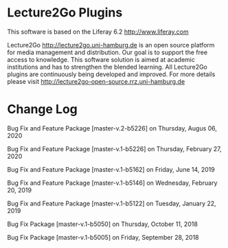 Lecture2Go Plugins
==================

This software is based on the Liferay 6.2 http://www.liferay.com

Lecture2Go http://lecture2go.uni-hamburg.de is an open source platform for media management and distribution. Our goal is to support the free access to knowledge. This software solution is aimed at academic institutions and has to strengthen the blended learning. All Lecture2Go plugins are continuously being developed and improved. For more details please visit http://lecture2go-open-source.rrz.uni-hamburg.de 


Change Log
==============

Bug Fix and Feature Package [master-v.2-b5226] on Thursday, Augus 06, 2020

Bug Fix and Feature Package [master-v.1-b5226] on Thursday, February 27, 2020

Bug Fix and Feature Package [master-v.1-b5162] on Friday, June 14, 2019

Bug Fix and Feature Package [master-v.1-b5146] on Wednesday, February 20, 2019

Bug Fix and Feature Package [master-v.1-b5122] on Tuesday, January 22, 2019

Bug Fix Package [master-v.1-b5050] on Thursday, October 11, 2018

Bug Fix Package [master-v.1-b5005] on Friday, September 28, 2018
